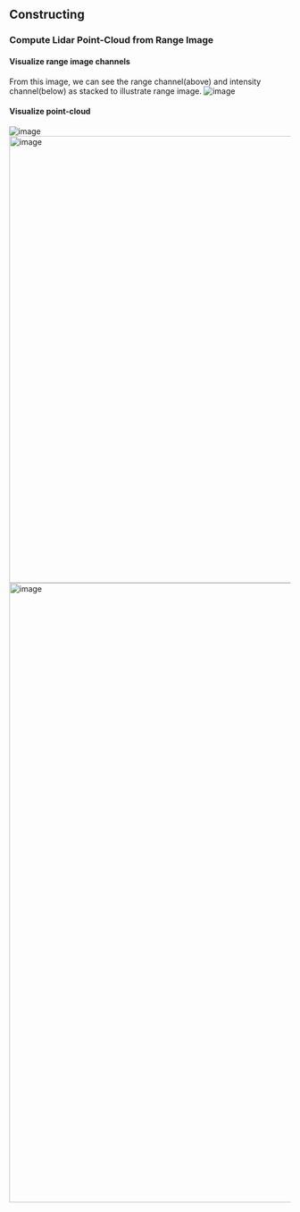 ## Constructing

### Compute Lidar Point-Cloud from Range Image

#### Visualize range image channels
From this image, we can see the range channel(above) and intensity channel(below) as stacked to illustrate range image.
![image](https://user-images.githubusercontent.com/21034990/222597886-9228ce0b-5dff-4f47-87f0-b39453473af6.png)

#### Visualize point-cloud
![image](https://user-images.githubusercontent.com/21034990/222808102-bc506df9-f863-4832-8f6b-085027f0bb19.png)
<img width="800" alt="image" src="https://user-images.githubusercontent.com/21034990/222811986-c5192314-af07-4856-b8df-043daf9fe7cb.png">
<img width="1109" alt="image" src="https://user-images.githubusercontent.com/21034990/222816312-5e6e7c4f-8e00-4ee9-bdb5-cf16a3216a85.png">


